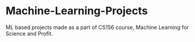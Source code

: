 # Machine-Learning-Projects
ML based projects made as a part of CS156 course, Machine Learning for Science and Profit.
